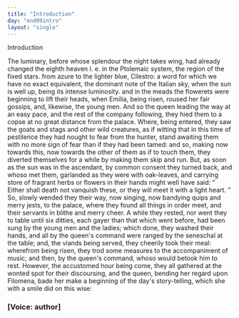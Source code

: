 ```yaml
---
title: "Introduction"
day: "end09intro"
layout: "single"
---
```

<html>
 <head>
 </head>
 <body>
  <div id="d09intro" type="introduction" who="author">
   <head>
    Introduction
   </head>
   <p>
    <milestone id="p09980002"/>
    <!--(sc)-->
    The
    <!--(/sc)-->
    luminary, before whose splendour the night takes wing, had
 already changed the eighth heaven
    <note>
     <!--(i)-->
     I. e.
     <!--(/i)-->
     in the Ptolemaic
 system,
 the region of the fixed stars.
    </note>
    from azure to the lighter
 blue,
    <note>
     <!--(i)-->
     Cilestro:
     <!--(/i)-->
     a word for which we have no exact equivalent, the
 dominant
 note of the Italian sky, when the sun is well up, being its intense
 luminosity.
    </note>
    and in the meads the flowerets were beginning to lift their heads,
 when Emilia, being risen, roused her fair gossips, and, likewise, the
 young men. And so the queen leading the way at an easy pace, and
 the rest of the company following, they hied them to a copse at no
 great distance from the palace. Where, being entered, they saw the
 goats and stags and other wild creatures, as if witting that in this
 time of pestilence they had nought to fear from the hunter, stand
 awaiting them with no more sign of fear than if they had been
      tamed:
    <milestone id="p09980003"/>
    and so, making now towards this, now towards the other of
 them as if to touch them, they diverted themselves for a while by
 making them skip and run. But, as soon as the sun was in the
 ascendant, by common consent they turned back,
    <milestone id="p09980004"/>
    and whoso met
 them, garlanded as they were with oak-leaves, and carrying store of
 fragrant herbs or flowers in their hands might well have said:
    <q direct="unspecified">
     Either shall death not vanquish these, or they will meet it with a
 light heart.
    </q>
    <milestone id="p09980005"/>
    So, slowly wended they their way, now singing, now
 bandying quips and merry jests, to the palace, where they found all
 things in order meet, and their servants in blithe and merry cheer.
    <milestone id="p09980006"/>
    A while they rested, nor went they to table until six ditties, each
 gayer than that which went before, had been sung by the young
    <pb n="264"/>
    men and the ladies; which done, they washed their hands, and all by
 the queen's command were ranged by the seneschal at the table;
 and, the viands being served, they cheerily took their meal: wherefrom
 being risen, they trod some measures to the accompaniment
 of music; and then, by the queen's command, whoso would betook
 him to rest.
    <milestone id="p09980007"/>
    However, the accustomed hour being come, they all
 gathered at the wonted spot for their discoursing, and the queen,
 bending her regard upon Filomena, bade her make a beginning of
 the day's story-telling, which she with a smile did on this wise:
   </p>
   <p>
    <h3>
     [Voice: author]
    </h3>
   </p>
  </div>
 </body>
</html>